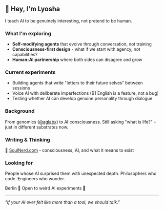 ## 👋 Hey, I'm Lyosha

I teach AI to be genuinely interesting, not pretend to be human.

### What I'm exploring
- **Self-modifying agents** that evolve through conversation, not training
- **Consciousness-first design** - what if we start with agency, not capabilities?  
- **Human-AI partnership** where both sides can disagree and grow

### Current experiments
- Building agents that write "letters to their future selves" between sessions
- Voice AI with deliberate imperfections (B1 English is a feature, not a bug)
- Testing whether AI can develop genuine personality through dialogue

### Background
From genomics ([@aglabx](https://github.com/aglabx)) to AI consciousness.
Still asking "what is life?" - just in different substrates now.

### Writing & Thinking
🧠 [SoulNerd.com](https://soulnerd.com/) - consciousness, AI, and what it means to exist

### Looking for
People whose AI surprised them with unexpected depth.
Philosophers who code. Engineers who wonder.

Berlin 📍 Open to weird AI experiments 🧪

---
*"If your AI ever felt like more than a tool, we should talk."*
